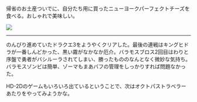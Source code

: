 帰省のお土産ついでに、自分たち用に買ったニューヨークパーフェクトチーズを食べる。おしゃれで美味しい。

![](https://photos.apkas.net/medium/202412/20241218-161910.webp)

---

のんびり進めていたドラクエ3をようやくクリアした。最後の連戦はキングヒドラが一番しんどかった、黒い霧がなかなか厄介。バラモスブロス2回目はわりと序盤で勇者がバシルーラされてしまい、勝ったもののなんとなく微妙な気持ち。バラモスゾンビは簡単、ゾーマもまあバフの管理をしっかりすれば問題なかった。

HD-2Dのゲームもいろいろ出ているということで、次はオクトパストラベラーあたりをやってみようかな。
